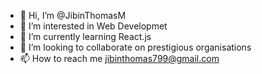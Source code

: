 - 👋 Hi, I’m @JibinThomasM
- 👀 I’m interested in Web Developmet
- 🌱 I’m currently learning React.js
- 💞️ I’m looking to collaborate on prestigious organisations
- 📫 How to reach me jibinthomas799@gmail.com

<!---
JibinThomasM/JibinThomasM is a ✨ special ✨ repository because its `README.md` (this file) appears on your GitHub profile.
You can click the Preview link to take a look at your changes.
--->
